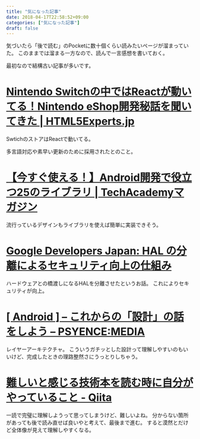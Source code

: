 ```yaml
---
title: "気になった記事"
date: 2018-04-17T22:58:52+09:00
categories: ["気になった記事"]
draft: false
---
```


気づいたら「後で読む」のPocketに数十個くらい読みたいページが溜まっていた。
このままでは溜まる一方なので、読んで一言感想を書いておく。

最初なので結構古い記事が多いです。

# [Nintendo Switchの中ではReactが動いてる！Nintendo eShop開発秘話を聞いてきた | HTML5Experts.jp](https://html5experts.jp/shumpei-shiraishi/24538/)

SwtichのストアはReactで動いてる。

多言語対応や素早い更新のために採用されたとのこと。

# [【今すぐ使える！】Android開発で役立つ25のライブラリ | TechAcademyマガジン](https://techacademy.jp/magazine/11863)

流行っているデザインもライブラリを使えば簡単に実装できそう。

# [Google Developers Japan: HAL の分離によるセキュリティ向上の仕組み](https://developers-jp.googleblog.com/2017/08/shut-hal-up.html?m=1)

ハードウェアとの橋渡しになるHALを分離させたというお話。
これによりセキュリティが向上。

# [[ Android ] – これからの「設計」の話をしよう – PSYENCE:MEDIA](https://tech.recruit-mp.co.jp/mobile/android-architecture/)

レイヤーアーキテクチャ。
こういうガチッとした設計って理解しやすいのもいいけど、完成したときの理路整然さにうっとりしちゃう。

# [難しいと感じる技術本を読む時に自分がやっていること - Qiita](https://qiita.com/Sekky0905/items/9db448b31aeee9863917)

一読で完璧に理解しようって思ってしまうけど、難しいよね。
分からない箇所があっても後で読み直せば良いやと考えて、最後まで進む。
すると漠然とだけど全体像が見えて理解しやすくなる。